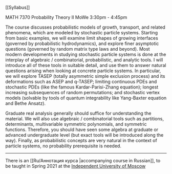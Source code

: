 [[Syllabus]]

MATH 7370 Probability Theory II MoWe 3:30pm - 4:45pm

The course discusses probabilistic models of growth, transport, and related phenomena, which are modeled by stochastic particle systems. Starting from basic examples, we will examine limit shapes of growing interfaces (governed by probabilistic hydrodynamics), and explore finer asymptotic questions (governed by random matrix type laws and beyond). Most modern developments in studying stochastic particle systems is done at the interplay of algebraic / combinatorial, probabilistic, and analytic tools. I will introduce all of these tools in suitable detail, and use them to answer natural questions arising when looking at concrete particle systems. In particular, we will explore TASEP (totally asymmetric simple exclusion process) and its deformations such as ASEP and q-TASEP; limiting continuous PDEs and stochastic PDEs (like the famous Kardar-Parisi-Zhang equation); longest increasing subsequences of random permutations; and stochastic vertex models (solvable by tools of quantum integrability like Yang-Baxter equation and Bethe Ansatz).

Graduate real analysis generally should suffice for understanding the material. We will also use algebraic / combinatorial tools such as partitions, determinants, multivariable symmetric polynomials, and symmetric functions. Therefore, you should have seen some algebra at graduate or advanced undergraduate level (but exact tools will be introduced along the way). Finally, as probabilistic concepts are very natural in the context of particle systems, no probability prerequisite is needed.

---

There is an [[Ru/Аннотация курса |accompanying course in Russian]], to be taught in Spring 2021 at the [Independent University of Moscow](https://ium.mccme.ru/index.php)
